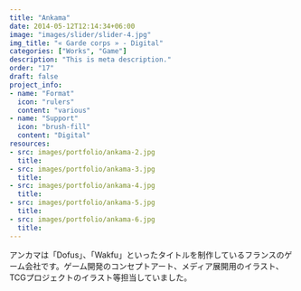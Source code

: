 ```yaml
---
title: "Ankama"
date: 2014-05-12T12:14:34+06:00
image: "images/slider/slider-4.jpg"
img_title: "« Garde corps » - Digital"
categories: ["Works", "Game"]
description: "This is meta description."
order: "17"
draft: false
project_info:
- name: "Format"
  icon: "rulers"
  content: "various"
- name: "Support"
  icon: "brush-fill"
  content: "Digital"
resources:
- src: images/portfolio/ankama-2.jpg
  title:
- src: images/portfolio/ankama-3.jpg
  title:
- src: images/portfolio/ankama-4.jpg
  title:
- src: images/portfolio/ankama-5.jpg
  title:
- src: images/portfolio/ankama-6.jpg
  title:
---
```


アンカマは「Dofus」、「Wakfu」といったタイトルを制作しているフランスのゲーム会社です。ゲーム開発のコンセプトアート、メディア展開用のイラスト、TCGプロジェクトのイラスト等担当していました。
